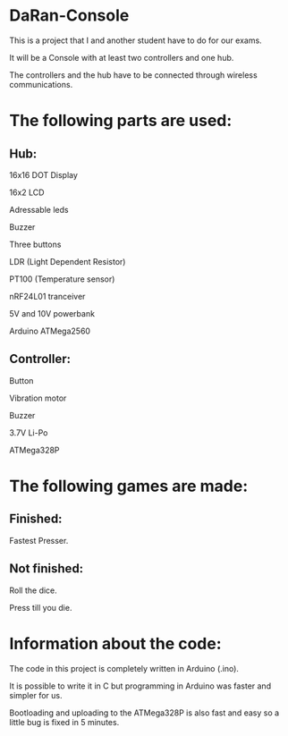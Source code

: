 # DaRan-Console

This is a project that I and another student have to do for our exams. 

It will be a Console with at least two controllers and one hub. 

The controllers and the hub have to be connected through wireless communications.


# The following parts are used:

## Hub:

16x16 DOT Display

16x2 LCD

Adressable leds

Buzzer

Three buttons

LDR (Light Dependent Resistor)

PT100 (Temperature sensor)

nRF24L01 tranceiver

5V and 10V powerbank

Arduino ATMega2560


## Controller:

Button

Vibration motor

Buzzer

3.7V Li-Po

ATMega328P

# The following games are made:

## Finished:

Fastest Presser.

## Not finished:

Roll the dice.

Press till you die. 

# Information about the code:
The code in this project is completely written in Arduino (.ino). 

It is possible to write it in C but programming in Arduino was faster and simpler for us. 

Bootloading and uploading to the ATMega328P is also fast and easy so a little bug is fixed in 5 minutes.
